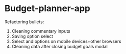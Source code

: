 # Budget-planner-app
Refactoring bullets:
1) Cleaning commentary inputs
2) Saving option select
3) Select and options on mobile devices+other browsers
4) Cleaning data after closing budget goals modal
